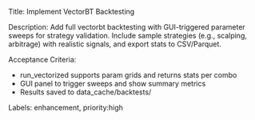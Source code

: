 Title: Implement VectorBT Backtesting

Description:
Add full vectorbt backtesting with GUI-triggered parameter sweeps for strategy validation. Include sample strategies (e.g., scalping, arbitrage) with realistic signals, and export stats to CSV/Parquet.

Acceptance Criteria:
- run_vectorized supports param grids and returns stats per combo
- GUI panel to trigger sweeps and show summary metrics
- Results saved to data_cache/backtests/

Labels: enhancement, priority:high

